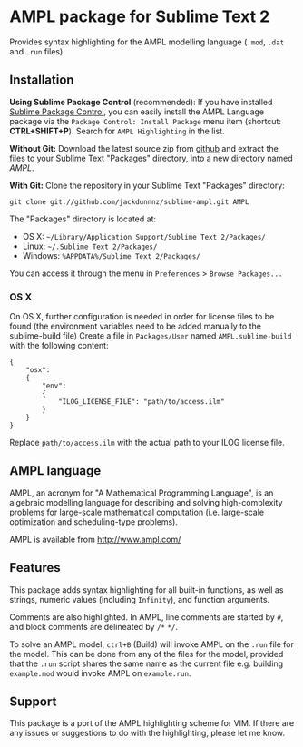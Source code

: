 # AMPL package for Sublime Text 2

Provides syntax highlighting for the AMPL modelling language (`.mod`, `.dat` and `.run` files).

## Installation

**Using Sublime Package Control** (recommended): If you have installed [Sublime Package Control](http://wbond.net/sublime_packages/package_control), you can easily install the AMPL Language package via the `Package Control: Install Package` menu item (shortcut: **CTRL+SHIFT+P**). Search for `AMPL Highlighting` in the list.

**Without Git:** Download the latest source zip from [github](https://github.com/jackdunnnz/sublime-ampl/tarball/master) and extract the files to your Sublime Text "Packages" directory, into a new directory named *AMPL*.

**With Git:** Clone the repository in your Sublime Text "Packages" directory:

    git clone git://github.com/jackdunnnz/sublime-ampl.git AMPL

The "Packages" directory is located at:

* OS X:
    `~/Library/Application Support/Sublime Text 2/Packages/`
* Linux:
    `~/.Sublime Text 2/Packages/`
* Windows:
    `%APPDATA%/Sublime Text 2/Packages/`

You can access it through the menu in `Preferences` > `Browse Packages...`

### OS X

On OS X, further configuration is needed in order for license files to be found (the environment variables need to be added manually to the sublime-build file) Create a file in `Packages/User` named `AMPL.sublime-build` with the following content:

    {
        "osx":
        {
            "env":
            {
                "ILOG_LICENSE_FILE": "path/to/access.ilm"
            }
        }
    }

Replace `path/to/access.ilm` with the actual path to your ILOG license file.

## AMPL language

AMPL, an acronym for "A Mathematical Programming Language", is an algebraic modelling language for describing and solving high-complexity problems for large-scale mathematical computation (i.e. large-scale optimization and scheduling-type problems).

AMPL is available from http://www.ampl.com/

## Features

This package adds syntax highlighting for all built-in functions, as well as strings, numeric values (including `Infinity`), and function arguments.

Comments are also highlighted. In AMPL, line comments are started by `#`, and block comments are delineated by `/*` `*/`.

To solve an AMPL model, `ctrl+B` (Build) will invoke AMPL on the `.run` file for the model. This can be done from any of the files for the model, provided that the `.run` script shares the same name as the current file e.g. building `example.mod` would invoke AMPL on `example.run`.

## Support

This package is a port of the AMPL highlighting scheme for VIM. If there are any issues or suggestions to do with the highlighting, please let me know.
